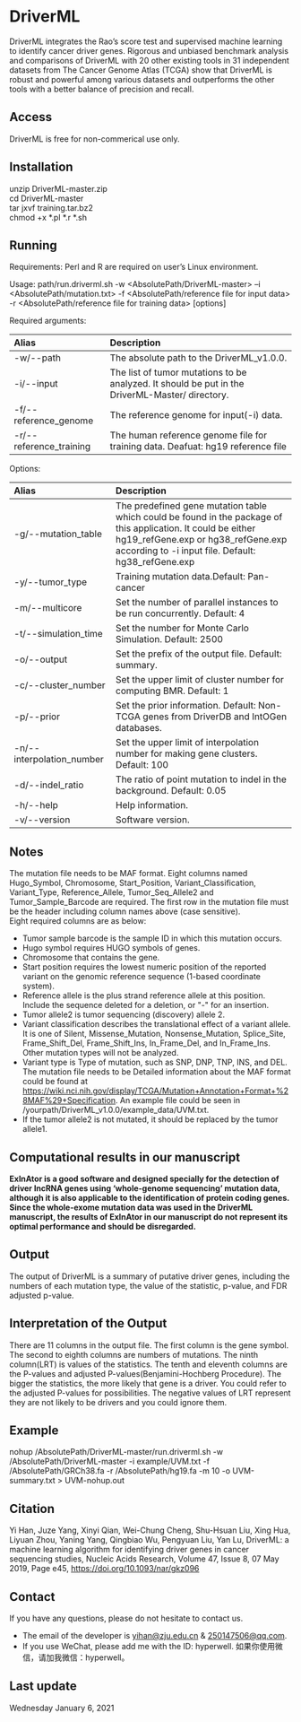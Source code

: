 # DriverML
DriverML integrates the Rao’s score test and supervised machine learning to identify cancer driver genes. Rigorous and unbiased benchmark analysis and comparisons of DriverML with 20 other existing tools in 31 independent datasets from The Cancer Genome Atlas (TCGA) show that DriverML is robust and powerful among various datasets and outperforms the other tools with a better balance of precision and recall. 

## Access
DriverML is free for non-commerical use only.

## Installation
unzip DriverML-master.zip  
cd DriverML-master  
tar jxvf training.tar.bz2  
chmod +x *.pl *.r *.sh

## Running
Requirements: Perl and R are required on user’s Linux environment.  

Usage: path/run.driverml.sh	-w <AbsolutePath/DriverML-master> –i <AbsolutePath/mutation.txt> -f <AbsolutePath/reference file for input data> -r <AbsolutePath/reference file for training data> [options]  

Required arguments:  

| Alias| Description |
|:---------------|:-----------------------------------------------|
| -w/--path	     |       The absolute path to the DriverML_v1.0.0. |
| -i/--input	   |     The list of tumor mutations to be analyzed. It should be put in the DriverML-Master/ directory.|  
|-f/--reference_genome|	The reference genome for input(-i) data.|
|-r/--reference_training	|The human reference genome file for training data. Deafuat: hg19 reference file|  

Options:  

| Alias| Description |
|:---------------|:-----------------------------------------------|
|-g/--mutation_table|	The predefined gene mutation table which could be found in the package of this application. It could be either hg19_refGene.exp or hg38_refGene.exp according to -i input file. Default: hg38_refGene.exp|
|-y/--tumor_type|	Training mutation data.Default: Pan-cancer|
|-m/--multicore	|Set the number of parallel instances to be run concurrently. Default: 4|
|-t/--simulation_time|	Set the number for Monte Carlo Simulation. Default: 2500|
|-o/--output|	Set the prefix of the output file. Default: summary.|
|-c/--cluster_number|	Set the upper limit of cluster number for computing BMR. Default: 1|
|-p/--prior|	Set the prior information. Default: Non-TCGA genes from DriverDB and IntOGen databases.|
|-n/--interpolation_number| Set the upper limit of interpolation number for making gene clusters. Default: 100|
|-d/--indel_ratio	|The ratio of point mutation to indel in the background. Default: 0.05|
|-h/--help|	Help information.|
|-v/--version|	Software version.|

## Notes
The mutation file needs to be MAF format. Eight columns named Hugo_Symbol, Chromosome, Start_Position, Variant_Classification, Variant_Type, Reference_Allele, Tumor_Seq_Allele2 and Tumor_Sample_Barcode are required. The first row in the mutation file must be the header including column names above (case sensitive).  
Eight required columns are as below:  
* Tumor sample barcode is the sample ID in which this mutation occurs.  
* Hugo symbol requires HUGO symbols of genes.   
* Chromosome that contains the gene.  
* Start position requires the lowest numeric position of the reported variant on the genomic reference sequence (1-based coordinate system).   
* Reference allele is the plus strand reference allele at this position. Include the sequence deleted for a deletion, or "-" for an insertion.  
* Tumor allele2 is tumor sequencing (discovery) allele 2.  
* Variant classification describes the translational effect of a variant allele. It is one of Silent, Missense_Mutation, Nonsense_Mutation, Splice_Site, Frame_Shift_Del, Frame_Shift_Ins, In_Frame_Del, and In_Frame_Ins. Other mutation types will not be analyzed.  
* Variant type is Type of mutation, such as SNP, DNP, TNP, INS, and DEL.  
The mutation file needs to be Detailed information about the MAF format could be found at https://wiki.nci.nih.gov/display/TCGA/Mutation+Annotation+Format+%28MAF%29+Specification. An example file could be seen in /yourpath/DriverML_v1.0.0/example_data/UVM.txt.  
* If the tumor allele2 is not mutated, it should be replaced by the tumor allele1.

## Computational results in our manuscript
**ExInAtor is a good software and designed specially for the detection of driver lncRNA genes using ‘whole-genome sequencing’ mutation data, although it is also applicable to the identification of protein coding genes. Since the whole-exome mutation data was used in the DriverML manuscript, the results of ExInAtor in our manuscript do not represent its optimal performance and should be disregarded.**

## Output
The output of DriverML is a summary of putative driver genes, including the numbers of each mutation type, the value of the statistic, p-value, and FDR adjusted p-value.    
## Interpretation of the Output
There are 11 columns in the output file. The first column is the gene symbol. The second to eighth columns are numbers of mutations. The ninth column(LRT) is values of the statistics. The tenth and eleventh columns are the P-values and adjusted P-values(Benjamini-Hochberg Procedure). The bigger the statistics, the more likely that gene is a driver. You could refer to the adjusted P-values for possibilities. The negative values of LRT represent they are not likely to be drivers and you could ignore them.
## Example
nohup /AbsolutePath/DriverML-master/run.driverml.sh -w /AbsolutePath/DriverML-master -i example/UVM.txt -f /AbsolutePath/GRCh38.fa -r /AbsolutePath/hg19.fa -m 10 -o UVM-summary.txt > UVM-nohup.out
## Citation
Yi Han, Juze Yang, Xinyi Qian, Wei-Chung Cheng, Shu-Hsuan Liu, Xing Hua, Liyuan Zhou, Yaning Yang, Qingbiao Wu, Pengyuan Liu, Yan Lu, DriverML: a machine learning algorithm for identifying driver genes in cancer sequencing studies, Nucleic Acids Research, Volume 47, Issue 8, 07 May 2019, Page e45, https://doi.org/10.1093/nar/gkz096
## Contact
If you have any questions, please do not hesitate to contact us.
* The email of the  developer is yihan@zju.edu.cn & 250147506@qq.com.
* If you use WeChat, please add me with the ID: hyperwell. 如果你使用微信，请加我微信：hyperwell。
## Last update
Wednesday January 6, 2021

